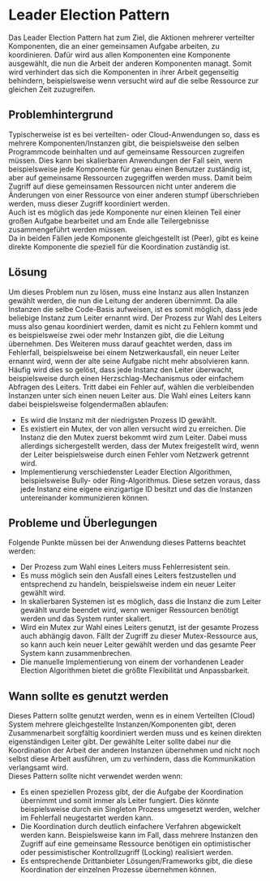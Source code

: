 # Leader Election Pattern

Das Leader Election Pattern hat zum Ziel, die Aktionen mehrerer verteilter Komponenten, die an einer gemeinsamen Aufgabe arbeiten, zu koordinieren. Dafür wird aus allen Komponenten eine Komponente ausgewählt, die nun die Arbeit der anderen Komponenten managt. Somit wird verhindert das sich die Komponenten in ihrer Arbeit gegenseitig behindern, beispielsweise wenn versucht wird auf die selbe Ressource zur gleichen Zeit zuzugreifen.  

## Problemhintergrund

Typischerweise ist es bei verteilten- oder Cloud-Anwendungen so, dass es mehrere Komponenten/Instanzen gibt, die beispielsweise den selben Programmcode beinhalten und auf gemeinsame Ressourcen zugreifen müssen. Dies kann bei skalierbaren Anwendungen der Fall sein, wenn beispielsweise jede Komponente für genau einen Benutzer zuständig ist, aber auf gemeinsame Ressourcen zugegriffen werden muss. Damit beim Zugriff auf diese gemeinsamen Ressourcen nicht unter anderem die Änderungen von einer Ressource von einer anderen stumpf überschrieben werden, muss dieser Zugriff koordiniert werden.  
Auch ist es möglich das jede Komponente nur einen kleinen Teil einer großen Aufgabe bearbeitet und am Ende alle Teilergebnisse zusammengeführt werden müssen.  
Da in beiden Fällen jede Komponente gleichgestellt ist (Peer), gibt es keine direkte Komponente die speziell für die Koordination zuständig ist.

## Lösung  
Um dieses Problem nun zu lösen, muss eine Instanz aus allen Instanzen gewählt werden, die nun die Leitung der anderen übernimmt. Da alle Instanzen die selbe Code-Basis aufweisen, ist es somit möglich, dass jede beliebige Instanz zum Leiter ernannt wird. Der Prozess zur Wahl des Leiters muss also genau koordiniert werden, damit es nicht zu Fehlern kommt und es beispielsweise zwei oder mehr Instanzen gibt, die die Leitung übernehmen.
Des Weiteren muss darauf geachtet werden, dass im Fehlerfall, beispielsweise bei einem Netzwerkausfall, ein neuer Leiter ernannt wird, wenn der alte seine Aufgabe nicht mehr absolvieren kann. Häufig wird dies so gelöst, dass jede Instanz den Leiter überwacht, beispielsweise durch einen Herzschlag-Mechanismus oder einfachem Abfragen des Leiters. Tritt dabei ein Fehler auf, wählen die verbleibenden Instanzen unter sich einen neuen Leiter aus.
Die Wahl eines Leiters kann dabei beispielsweise folgendermaßen ablaufen:

* Es wird die Instanz mit der niedrigsten Prozess ID gewählt.
* Es existiert ein Mutex, der von allen versucht wird zu erreichen. Die Instanz die den Mutex zuerst bekommt wird zum Leiter. Dabei muss allerdings sichergestellt werden, dass der Mutex freigestellt wird, wenn der Leiter beispielsweise durch einen Fehler vom Netzwerk getrennt wird.
* Implementierung verschiedenster Leader Election Algorithmen, beispielsweise Bully- oder Ring-Algorithmus. Diese setzen voraus, dass jede Instanz eine eigene einzigartige ID besitzt und das die Instanzen untereinander kommunizieren können.  

## Probleme und Überlegungen

Folgende Punkte müssen bei der Anwendung dieses Patterns beachtet werden:

* Der Prozess zum Wahl eines Leiters muss Fehlerresistent sein.
* Es muss möglich sein den Ausfall eines Leiters festzustellen und entsprechend zu handeln, beispielsweise indem ein neuer Leiter gewählt wird.
* In skalierbaren Systemen ist es möglich, dass die Instanz die zum Leiter gewählt wurde beendet wird, wenn weniger Ressourcen benötigt werden und das System runter skaliert.
* Wird ein Mutex zur Wahl eines Leiters genutzt, ist der gesamte Prozess auch abhängig davon. Fällt der Zugriff zu dieser Mutex-Ressource aus, so kann auch kein neuer Leiter gewählt werden und das gesamte Peer System kann zusammenbrechen.
* Die manuelle Implementierung von einem der vorhandenen Leader Election Algorithmen bietet die größte Flexibilität und Anpassbarkeit.  

## Wann sollte es genutzt werden

Dieses Pattern sollte genutzt werden, wenn es in einem Verteilten (Cloud) System mehrere gleichgestellte Instanzen/Komponenten gibt, deren Zusammenarbeit sorgfältig koordiniert werden muss und es keinen direkten eigenständigen Leiter gibt.
Der gewählte Leiter sollte dabei nur die Koordination der Arbeit der anderen Instanzen übernehmen und nicht noch selbst diese Arbeit ausführen, um zu verhindern, dass die Kommunikation verlangsamt wird.  
Dieses Pattern sollte nicht verwendet werden wenn:

* Es einen speziellen Prozess gibt, der die Aufgabe der Koordination übernimmt und somit immer als Leiter fungiert. Dies könnte beispielsweise durch ein Singleton Prozess umgesetzt werden, welcher im Fehlerfall neugestartet werden kann.
* Die Koordination durch deutlich einfachere Verfahren abgewickelt werden kann. Beispielsweise kann im Fall, dass mehrere Instanzen den Zugriff auf eine gemeinsame Ressource benötigen ein optimistischer oder pessimistischer Kontrollzugriff (Locking) realisiert werden.
* Es entsprechende Drittanbieter Lösungen/Frameworks gibt, die diese Koordination der einzelnen Prozesse übernehmen können.
